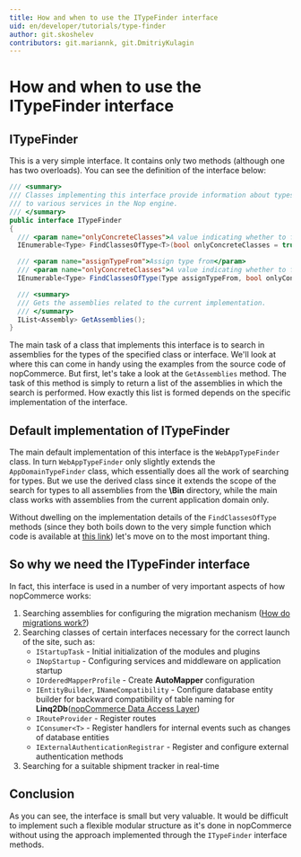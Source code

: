 ```yaml
---
title: How and when to use the ITypeFinder interface
uid: en/developer/tutorials/type-finder
author: git.skoshelev
contributors: git.mariannk, git.DmitriyKulagin
---
```


# How and when to use the ITypeFinder interface

## ITypeFinder

This is a very simple interface. It contains only two methods (although one has two overloads). You can see the definition of the interface below:

  ```csharp
/// <summary>
/// Classes implementing this interface provide information about types 
/// to various services in the Nop engine.
/// </summary>
public interface ITypeFinder
{
    /// <param name="onlyConcreteClasses">A value indicating whether to find only concrete classes</param>
    IEnumerable<Type> FindClassesOfType<T>(bool onlyConcreteClasses = true);

    /// <param name="assignTypeFrom">Assign type from</param>
    /// <param name="onlyConcreteClasses">A value indicating whether to find only concrete classes</param>
    IEnumerable<Type> FindClassesOfType(Type assignTypeFrom, bool onlyConcreteClasses = true);

    /// <summary>
    /// Gets the assemblies related to the current implementation.
    /// </summary>
    IList<Assembly> GetAssemblies();
}
  ```

  The main task of a class that implements this interface is to search in assemblies for the types of the specified class or interface. We'll look at where this can come in handy using the examples from the source code of nopCommerce. But first, let's take a look at the ``GetAssemblies`` method. The task of this method is simply to return a list of the assemblies in which the search is performed. How exactly this list is formed depends on the specific implementation of the interface.

## Default implementation of ITypeFinder

The main default implementation of this interface is the ``WebAppTypeFinder`` class. In turn ``WebAppTypeFinder`` only slightly extends the ``AppDomainTypeFinder`` class, which essentially does all the work of searching for types. But we use the derived class since it extends the scope of the search for types to all assemblies from the **\Bin** directory, while the main class works with assemblies from the current application domain only.

Without dwelling on the implementation details of the ``FindClassesOfType`` methods (since they both boils down to the very simple function which code is available at [this link](https://github.com/nopSolutions/nopCommerce/blob/develop/src/Libraries/Nop.Core/Infrastructure/AppDomainTypeFinder.cs#L184)) let's move on to the most important thing.

## So why we need the ITypeFinder interface

In fact, this interface is used in a number of very important aspects of how nopCommerce works:

1. Searching assemblies for configuring the migration mechanism ([How do migrations work?](xref:en/developer/tutorials/migrations))
1. Searching classes of certain interfaces necessary for the correct launch of the site, such as:
    * ``IStartupTask`` - Initial initialization of the modules and plugins
    * ``INopStartup`` - Configuring services and middleware on application startup
    * ``IOrderedMapperProfile`` - Create **AutoMapper** configuration
    * ``IEntityBuilder``, ``INameCompatibility`` - Configure database entity builder for backward compatibility of table naming for **Linq2Db**([nopCommerce Data Access Layer](xref:en/developer/tutorials/source-code-organization#librariesnopdata))
    * ``IRouteProvider`` - Register routes
    * ``IConsumer<T>`` - Register handlers for internal events such as changes of database entities
    * ``IExternalAuthenticationRegistrar`` - Register and configure external authentication methods
1. Searching for a suitable shipment tracker in real-time

## Conclusion

As you can see, the interface is small but very valuable. It would be difficult to implement such a flexible modular structure as it's done in nopCommerce without using the approach implemented through the `ITypeFinder` interface methods.
